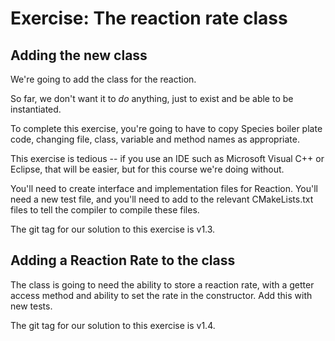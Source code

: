 Exercise: The reaction rate class
=================================

## Adding the new class

We're going to add the class for the reaction.

So far, we don't want it to *do* anything, just to exist and be able to be instantiated.

To complete this exercise, you're going to have to copy Species boiler plate code, changing file, class, variable and method names as appropriate.

This exercise is tedious -- if you use an IDE such as Microsoft Visual C++ or Eclipse, that will be easier, but for this course we're doing without.

You'll need to create interface and implementation files for Reaction. You'll need a new test file, and you'll need to add to the relevant CMakeLists.txt files to tell the compiler
to compile these files.

The git tag for our solution to this exercise is v1.3.

## Adding a Reaction Rate to the class

The class is going to need the ability to store a reaction rate, with a getter access method and ability to set the rate in the constructor. Add this with new tests.

The git tag for our solution to this exercise is v1.4.
